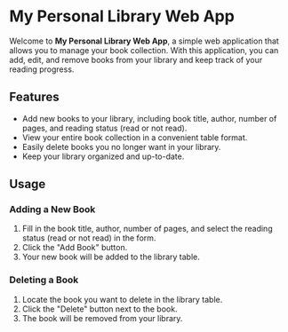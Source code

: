 # My Personal Library Web App

Welcome to **My Personal Library Web App**, a simple web application that allows you to manage your book collection. With this application, you can add, edit, and remove books from your library and keep track of your reading progress.

## Features

- Add new books to your library, including book title, author, number of pages, and reading status (read or not read).
- View your entire book collection in a convenient table format.
- Easily delete books you no longer want in your library.
- Keep your library organized and up-to-date.

## Usage

### Adding a New Book

1. Fill in the book title, author, number of pages, and select the reading status (read or not read) in the form.
2. Click the "Add Book" button.
3. Your new book will be added to the library table.

### Deleting a Book

1. Locate the book you want to delete in the library table.
2. Click the "Delete" button next to the book.
3. The book will be removed from your library.
